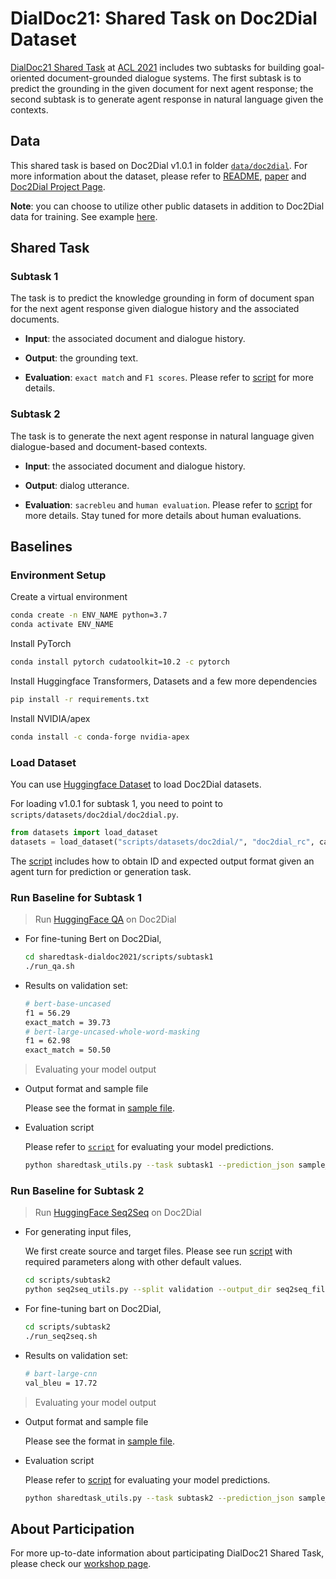 # DialDoc21: Shared Task on Doc2Dial Dataset

[DialDoc21 Shared Task](https://doc2dial.github.io/workshop2021/shared.html) at [ACL 2021](https://2021.aclweb.org) includes two subtasks for building goal-oriented document-grounded dialogue systems. The first subtask is to predict the grounding in the given document for next agent response; the second subtask is to generate agent response in natural language given the contexts.

## Data

This shared task is based on Doc2Dial v1.0.1 in folder [`data/doc2dial`](data/doc2dial). For more information about the dataset, please refer to [README](data/doc2dial/DATA_README.md), [paper](https://arxiv.org/abs/2011.06623) and [Doc2Dial Project Page](https://doc2dial.github.io/).


**Note**: you can choose to utilize other public datasets in addition to Doc2Dial data for training. See example [here](https://mrqa.github.io/2019/shared).

## Shared Task

### Subtask 1

The task is to predict the knowledge grounding in form of document span for the next agent response given dialogue history and the associated documents.

- **Input**: the associated document and dialogue history.

- **Output**: the grounding text.

- **Evaluation**: `exact match` and `F1 scores`. Please refer to [script](scripts/sharedtask_utils.py) for more details.

### Subtask 2

The task is to generate the next agent response in natural language given dialogue-based and document-based contexts.

- **Input**: the associated document and dialogue history.

- **Output**: dialog utterance.

- **Evaluation**: `sacrebleu` and `human evaluation`. Please refer to [script](scripts/sharedtask_utils.py) for more details. Stay tuned for more details about human evaluations.


## Baselines

### **Environment Setup**

Create a virtual environment

```bash
conda create -n ENV_NAME python=3.7
conda activate ENV_NAME
````

Install PyTorch

```bash
conda install pytorch cudatoolkit=10.2 -c pytorch
```

Install Huggingface Transformers, Datasets and a few more dependencies

```bash
pip install -r requirements.txt
```

Install NVIDIA/apex

```bash
conda install -c conda-forge nvidia-apex 
```

### **Load Dataset**

You can use [Huggingface Dataset](https://huggingface.co/docs/datasets/loading_datasets.html) to load Doc2Dial datasets. 

For loading v1.0.1 for subtask 1, you need to point to `scripts/datasets/doc2dial/doc2dial.py`.

```python
from datasets import load_dataset
datasets = load_dataset("scripts/datasets/doc2dial/", "doc2dial_rc", cache_dir="YOUR_LOCAL_CACHE")
```

The [script](scripts/sharedtask_utils.py) includes how to obtain ID and expected output format given an agent turn for prediction or generation task.

### **Run Baseline for Subtask 1**


> Run [HuggingFace QA](https://github.com/huggingface/transformers/tree/master/examples/question-answering) on Doc2Dial

- For fine-tuning Bert on Doc2Dial,

    ```bash
    cd sharedtask-dialdoc2021/scripts/subtask1
    ./run_qa.sh
    ```

- Results on validation set:

    ```bash
    # bert-base-uncased
    f1 = 56.29 
    exact_match = 39.73
    # bert-large-uncased-whole-word-masking
    f1 = 62.98
    exact_match = 50.50
    ```

> Evaluating your model output

- Output format and sample file

    Please see the format in [sample file](scripts/sample_files/sample_prediction_subtask1.json).

- Evaluation script

    Please refer to [`script`](scripts/sharedtask_utils.py) for evaluating your model predictions.

    ```bash
    python sharedtask_utils.py --task subtask1 --prediction_json sample_files/sample_prediction_subtask1.json
    ```

### **Run Baseline for Subtask 2**

> Run [HuggingFace Seq2Seq](https://github.com/huggingface/transformers/tree/master/examples/seq2seq) on Doc2Dial

- For generating input files,

    We first create source and target files. Please see run [script](scripts/subtask2/seq2seq_utils.py) with required parameters along with other default values.

    ```bash
    cd scripts/subtask2
    python seq2seq_utils.py --split validation --output_dir seq2seq_files
    ```

- For fine-tuning bart on Doc2Dial,

    ```bash
    cd scripts/subtask2
    ./run_seq2seq.sh
    ```

- Results on validation set:

    ```bash
    # bart-large-cnn
    val_bleu = 17.72
    ```

> Evaluating your model output

- Output format and sample file

    Please see the format in [sample file](scripts/sample_files/sample_prediction_subtask2.json).

- Evaluation script

    Please refer to [script](scripts/sharedtask_utils.py) for evaluating your model predictions.

    ```bash
    python sharedtask_utils.py --task subtask2 --prediction_json sample_files/sample_prediction_subtask2.json
    ```

## About Participation

For more up-to-date information about participating DialDoc21 Shared Task, please check our [workshop page](https://doc2dial.github.io/workshop2021/shared.html).
